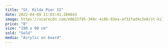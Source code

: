 ```yaml
---
title: "St. Kilda Pier II"
date: 2022-04-09 11:03:41.266643
image: https://ucarecdn.com/e0621f95-340c-4c0b-83ea-af32fad4c2e0/st-kilda-pier-ii.jpg
price: "0"
size: "190 x 90 cm"
sold: "Sold"
media: "Acrylic on board"
---
```


